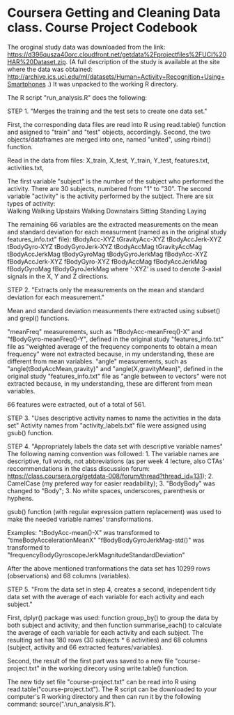 Coursera Getting and Cleaning Data class. 
Course Project Codebook
=========================


The oroginal study data was downloaded from the link: https://d396qusza40orc.cloudfront.net/getdata%2Fprojectfiles%2FUCI%20HAR%20Dataset.zip. (A full description of the study is available at the site where the data was obtained: http://archive.ics.uci.edu/ml/datasets/Human+Activity+Recognition+Using+Smartphones .)
It was unpacked to the working R directory.

The R script "run_analysis.R" does the following:

STEP 1. "Merges the training and the test sets to create one data set."

First, the corresponding data files are read into R using read.table() function and asigned to "train" and "test" objects, accordingly.
Second, the two objects/dataframes are merged into one, named "united", using rbind() function.


Read in the data from files: X_train, X_test, Y_train, Y_test, features.txt, activities.txt, 

The first variable "subject" is the number of the subject who performed the activity. There are 30 subjects, numbered from "1" to "30".
The second variable "activity" is the activity performed by the subject. There are six types of activity:  
	Walking
	Walking Upstairs
	Walking Downstairs
	Sitting
	Standing
	Laying

The remaining 66 variables are the extracted measurements on the mean and standard deviation for each measurment (named as in the original study features_info.txt" file): 
tBodyAcc-XYZ
tGravityAcc-XYZ
tBodyAccJerk-XYZ
tBodyGyro-XYZ
tBodyGyroJerk-XYZ
tBodyAccMag
tGravityAccMag
tBodyAccJerkMag
tBodyGyroMag
tBodyGyroJerkMag
fBodyAcc-XYZ
fBodyAccJerk-XYZ
fBodyGyro-XYZ
fBodyAccMag
fBodyAccJerkMag
fBodyGyroMag
fBodyGyroJerkMag
where '-XYZ' is used to denote 3-axial signals in the X, Y and Z directions.




STEP 2. "Extracts only the measurements on the mean and standard deviation for each measurement."

Mean and standard deviation measurments there extracted using subset() and grepl() functions.

"meanFreq" measurements, such as "fBodyAcc-meanFreq()-X" and "fBodyGyro-meanFreq()-Y", defined in the original study "features_info.txt" file as "weighted average of the frequency components to obtain a mean frequency" were not extracted because, in my understanding, these are different from mean variables.
"angle" measurements, such as "angle(tBodyAccMean,gravity)" and "angle(X,gravityMean)",  defined in the original study "features_info.txt" file as "angle between to vectors" were not extracted because, in my understanding, these are different from mean variables.

66 features were extracted, out of a total of 561.


STEP 3. "Uses descriptive activity names to name the activities in the data set" 
Activity names from "activity_labels.txt" file were assigned using gsub() function.


STEP 4. "Appropriately labels the data set with descriptive variable names" 
The following naming convention was followed:
	1. The variable names are descriptive, full words, not abbreviations (as per week 4 lecture, also CTAs' reccommendations in the class discussion forum: https://class.coursera.org/getdata-008/forum/thread?thread_id=131);
	2. CamelCase (my prefered way for easier readability);
	3. "BodyBody" was changed to "Body";
	3. No white spaces, underscores, parenthesis or hyphens.

gsub() function (with regular expression pattern replacement) was used to make the needed variable names' transformations.

Examples:
"tBodyAcc-mean()-X" was transformed to "timeBodyAccelerationMeanX"
"fBodyBodyGyroJerkMag-std()" was transformed to "frequencyBodyGyroscopeJerkMagnitudeStandardDeviation"


After the above mentioned tranformations the data set has 10299 rows (observations) and 68 columns (variables).

STEP 5. "From the data set in step 4, creates a second, independent tidy data set with the average of each variable for each activity and each subject."

First, dplyr() package was used: function group_by() to group the data by both subject and activity; and then function summarise_each() to calculate the average of each variable for each activity and each subject.
The resulting set has 180 rows (30 subjects * 6 activities) and 68 columns (subject, activity and 66 extracted features/variables).

Second, the result of the first part was saved to a new file "course-project.txt" in the working direcory using write.table() function.


The new tidy set file "course-project.txt" can be read into R using read.table("course-project.txt").
The R script can be downloaded to your computer's R working directory and then can run it by the following command: source(".\\run_analysis.R").
